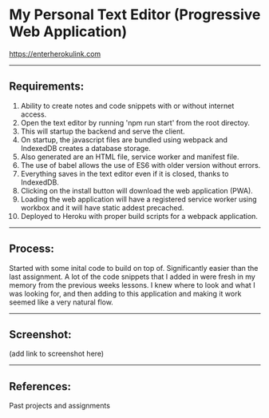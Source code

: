 # My Personal Text Editor (Progressive Web Application)

https://enterherokulink.com

---
## Requirements:
1. Ability to create notes and code snippets with or without internet access.
2. Open the text editor by running 'npm run start' from the root directoy.
3. This will startup the backend and serve the client.
4. On startup, the javascript files are bundled using webpack and IndexedDB creates a database storage.
5. Also generated are an HTML file, service worker and manifest file.
6. The use of babel allows the use of ES6 with older version without errors.
7. Everything saves in the text editor even if it is closed, thanks to IndexedDB.
8. Clicking on the install button will download the web application (PWA).
9. Loading the web application will have a registered service worker using workbox and it will have static addest precached.
10. Deployed to Heroku with proper build scripts for a webpack application.

---
## Process:
Started with some inital code to build on top of. Significantly easier than the last assignment. A lot of the code snippets that I added in were fresh in my memory from the previous weeks lessons. I knew where to look and what I was looking for, and then adding to this application and making it work seemed like a very natural flow.

---
## Screenshot:
(add link to screenshot here)

---
## References:
Past projects and assignments
